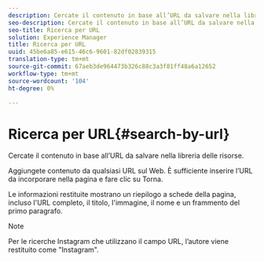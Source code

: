 ```yaml
---
description: Cercate il contenuto in base all’URL da salvare nella libreria delle risorse.
seo-description: Cercate il contenuto in base all’URL da salvare nella libreria delle risorse.
seo-title: Ricerca per URL
solution: Experience Manager
title: Ricerca per URL
uuid: 45be6a85-e615-46c6-9601-82df02839315
translation-type: tm+mt
source-git-commit: 67aeb3de964473b326c88c3a3f81ff48a6a12652
workflow-type: tm+mt
source-wordcount: '104'
ht-degree: 0%

---
```



# Ricerca per URL{#search-by-url}

Cercate il contenuto in base all’URL da salvare nella libreria delle risorse.

Aggiungete contenuto da qualsiasi URL sul Web. È sufficiente inserire l’URL da incorporare nella pagina e fare clic su Torna.

Le informazioni restituite mostrano un riepilogo a schede della pagina, incluso l&#39;URL completo, il titolo, l&#39;immagine, il nome e un frammento del primo paragrafo.

>[!NOTE]
>
>Per le ricerche Instagram che utilizzano il campo URL, l’autore viene restituito come &quot;Instagram&quot;.

